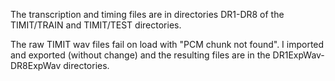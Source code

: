 The transcription and timing files are in directories DR1-DR8 of the TIMIT/TRAIN and TIMIT/TEST directories.

The raw TIMIT wav files fail on load with "PCM chunk not found". I imported and exported (without change)
and the resulting files are in the DR1ExpWav-DR8ExpWav directories.


